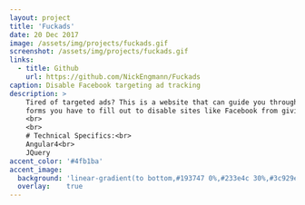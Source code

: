 ```yaml
---
layout: project
title: 'Fuckads'
date: 20 Dec 2017
image: /assets/img/projects/fuckads.gif
screenshot: /assets/img/projects/fuckads.gif
links:
  - title: Github
    url: https://github.com/NickEngmann/Fuckads
caption: Disable Facebook targeting ad tracking
description: >
    Tired of targeted ads? This is a website that can guide you through the different
    forms you have to fill out to disable sites like Facebook from giving you targeted advertisements. Protect your privacy!
    <br>
    <br>
    # Technical Specifics:<br>
    Angular4<br>
    JQuery
accent_color: '#4fb1ba'
accent_image:
  background: 'linear-gradient(to bottom,#193747 0%,#233e4c 30%,#3c929e 50%,#d5d5d4 70%,#cdccc8 100%)'
  overlay:    true
---
```


